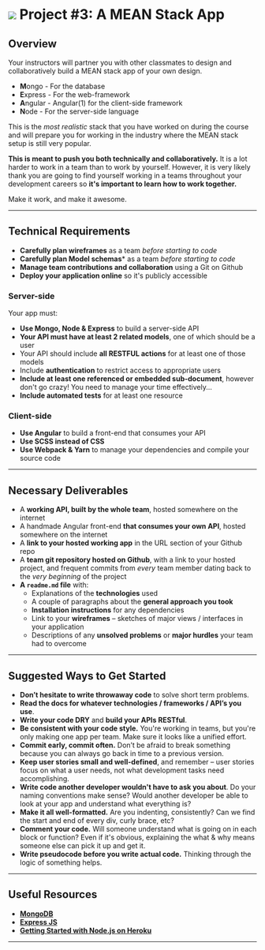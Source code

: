 # ![](https://ga-dash.s3.amazonaws.com/production/assets/logo-9f88ae6c9c3871690e33280fcf557f33.png) Project #3: A MEAN Stack App

## Overview

Your instructors will partner you with other classmates to design and collaboratively build a MEAN stack app of your own design.

- **M**ongo - For the database
- **E**xpress - For the web-framework
- **A**ngular - Angular(1) for the client-side framework
- **N**ode - For the server-side language

This is the _most realistic_ stack that you have worked on during the course and will prepare you for working in the industry where the MEAN stack setup is still very popular.

**This is meant to push you both technically and collaboratively.** It is a lot harder to work in a team than to work by yourself. However, it is very likely thank you are going to find yourself working in a teams throughout your development careers so **it's important to learn how to work together.**

Make it work, and make it awesome.

---

## Technical Requirements

* **Carefully plan wireframes** as a team _before starting to code_
* **Carefully plan Model schemas*** as a team _before starting to code_
* **Manage team contributions and collaboration** using a Git on Github
* **Deploy your application online** so it's publicly accessible

### Server-side

Your app must:

* **Use Mongo, Node & Express** to build a server-side API
* **Your API must have at least 2 related models**, one of which should be a user
* Your API should include **all RESTFUL actions** for at least one of those models
* Include **authentication** to restrict access to appropriate users
* **Include at least one referenced or embedded sub-document**, however don't go crazy! You need to manage your time effectively...
* **Include automated tests** for at least one resource

### Client-side

* **Use Angular** to build a front-end that consumes your API
* **Use SCSS instead of CSS**
* **Use Webpack & Yarn** to manage your dependencies and compile your source code

---

## Necessary Deliverables

* A **working API, built by the whole team**, hosted somewhere on the internet
* A handmade Angular front-end **that consumes your own API**, hosted somewhere on the internet
* A **link to your hosted working app** in the URL section of your Github repo
* A **team git repository hosted on Github**, with a link to your hosted project, and frequent commits from _every_ team member dating back to the _very beginning_ of the project
* **A `readme.md` file** with:
	* Explanations of the **technologies** used
   	* A couple of paragraphs about the **general approach you took**
   	* **Installation instructions** for any dependencies
   	* Link to your **wireframes** – sketches of major views / interfaces in your application
   * Descriptions of any **unsolved problems** or **major hurdles** your team had to overcome

---

## Suggested Ways to Get Started

* **Don’t hesitate to write throwaway code** to solve short term problems.
* **Read the docs for whatever technologies / frameworks / API’s you use**.
* **Write your code DRY** and **build your APIs RESTful**.
* **Be consistent with your code style.** You're working in teams, but you're only making one app per team. Make sure it looks like a unified effort.
* **Commit early, commit often.** Don’t be afraid to break something because you can always go back in time to a previous version.
* **Keep user stories small and well-defined**, and remember – user stories focus on what a user needs, not what development tasks need accomplishing.
* **Write code another developer wouldn't have to ask you about**. Do your naming conventions make sense? Would another developer be able to look at your app and understand what everything is?
* **Make it all well-formatted.** Are you indenting, consistently? Can we find the start and end of every div, curly brace, etc?
* **Comment your code.** Will someone understand what is going on in each block or function? Even if it's obvious, explaining the what & why means someone else can pick it up and get it.
* **Write pseudocode before you write actual code.** Thinking through the logic of something helps.

---

## Useful Resources

* **[MongoDB](https://www.mongodb.org/)**
* **[Express JS](http://expressjs.com/)**
* **[Getting Started with Node.js on Heroku](https://devcenter.heroku.com/articles/getting-started-with-nodejs)**

---
